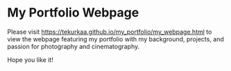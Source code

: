 # My Portfolio Webpage

Please visit https://tekurkaa.github.io/my_portfolio/my_webpage.html to view the webpage featuring my 
portfolio with my background, projects, and passion for photography and cinematography.

Hope you like it!
